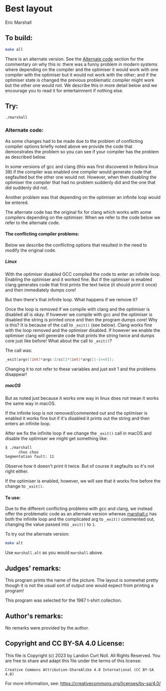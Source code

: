 # Best layout

Eric Marshall   

## To build:

```sh
make all
```

There is an alternate version. See the [Alternate code](#alternate-code) section
for the commentary on why this is: there was a funny problem in modern systems
where depending on the compiler and the optimiser it would work with one
compiler with the optimiser but it would not work with the other; and if the
optimiser state is changed the previous problematic compiler might work but the
other one would not. We describe this in more detail below and we encourage you
to read it for entertainment if nothing else.


## Try:

```sh
./marshall
```

### Alternate code:

As some changes had to be made due to the problem of conflicting compiler
options briefly noted above we provide the code that demonstrates the problem so
you can see if your compiler has the problem as described below.

In some versions of gcc and clang (this was first discovered in fedora linux 38)
if the compiler was enabled one compiler would generate code that segfaulted but
the other one would not. However, when then disabling the optimiser the compiler
that had no problem suddenly did and the one that did suddenly did not.

Another problem was that depending on the optimiser an infinite loop would be
entered.

The alternate code has the original fix for clang which works with some
compilers depending on the optimiser. When we refer to the code below we refer
to the alternate code.

#### The conflicting compiler problems:

Below we describe the conflicting options that resulted in the need to modify
the original code.

##### Linux

With the optimiser disabled GCC compiled the code to enter an infinite loop.
Enabling the optimiser and it worked fine. But if the optimiser is enabled clang
generates code that first prints the text twice (it should print it once) and
then immediately dumps core!

But then there's that infinite loop. What happens if we remove it?

Once the loop is removed if we compile with clang and the optimiser is disabled
all is okay. If however we compile with gcc and the optimiser is disabled the
string is printed once and then the program dumps core! Why is this? It is
because of the call to `_exit()` (see below). Clang works fine with the loop
removed and the optimiser disabled. If however we enable the optimiser clang
will generate code that prints the string twice and dumps core just like before!
What about the call to `_exit()`?

The call was:


```c
_exit(argv[(int)*argc-2/cc[1*(int)*argc]|-1<<4]);
```

Changing it to not refer to these variables and just exit 1 and the problems
disappear!

##### macOS

But as noted just because it works one way in linux does not mean it works the
same way in macOS.

If the infinite loop is not removed/commented out and the optimiser is enabled
it works fine but if it's disabled it prints out the string and then enters an
infinite loop.

After we fix the infinite loop if we change the `_exit()` call in macOS and
disable the optimiser we might get something like:

```sh
$ ./marshall
      choo choo
Segmentation fault: 11
```

Observe how it doesn't print it twice. But of course it segfaults so it's not
right either.

If the optimiser is enabled, however, we will see that it works fine before the
change to `_exit()`.


#### To use:

Due to the different conflicting problems with gcc and clang, we instead offer
the problematic code as an alternate version whereas [marshall.c](marshall.c)
has both the infinite loop and the complicated arg to `_exit()` commented out,
changing the value passed into `_exit()` to `1`.

To try out the alternate version:

```sh
make alt
```

Use `marshall.alt` as you would `marshall` above.


## Judges' remarks:

This program prints the name of the picture.  The layout is somewhat
pretty though it is not the usual sort of output one would expect
from printing a program!

This program was selected for the 1987 t-shirt collection.



## Author's remarks:

No remarks were provided by the author.

## Copyright and CC BY-SA 4.0 License:

This file is Copyright (c) 2023 by Landon Curt Noll.  All Rights Reserved.
You are free to share and adapt this file under the terms of this license:

    Creative Commons Attribution-ShareAlike 4.0 International (CC BY-SA 4.0)

For more information, see: https://creativecommons.org/licenses/by-sa/4.0/
